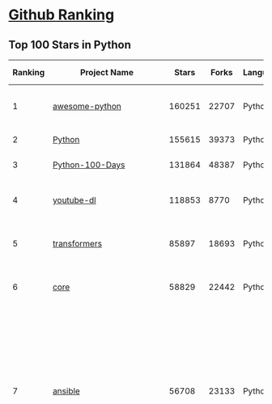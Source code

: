 [Github Ranking](../README.md)
==========

## Top 100 Stars in Python

| Ranking | Project Name | Stars | Forks | Language | Open Issues | Description | Last Commit |
| ------- | ------------ | ----- | ----- | -------- | ----------- | ----------- | ----------- |
| 1 | [awesome-python](https://github.com/vinta/awesome-python) | 160251 | 22707 | Python | 13 | A curated list of awesome Python frameworks, libraries, software and resources | 2023-03-07T06:14:12Z |
| 2 | [Python](https://github.com/TheAlgorithms/Python) | 155615 | 39373 | Python | 17 | All Algorithms implemented in Python | 2023-03-18T11:36:53Z |
| 3 | [Python-100-Days](https://github.com/jackfrued/Python-100-Days) | 131864 | 48387 | Python | 494 | Python - 100天从新手到大师 | 2023-03-13T06:33:25Z |
| 4 | [youtube-dl](https://github.com/ytdl-org/youtube-dl) | 118853 | 8770 | Python | 3830 | Command-line program to download videos from YouTube.com and other video sites | 2023-03-19T02:47:41Z |
| 5 | [transformers](https://github.com/huggingface/transformers) | 85897 | 18693 | Python | 460 | 🤗 Transformers: State-of-the-art Machine Learning for Pytorch, TensorFlow, and JAX. | 2023-03-19T10:02:11Z |
| 6 | [core](https://github.com/home-assistant/core) | 58829 | 22442 | Python | 2227 | :house_with_garden: Open source home automation that puts local control and privacy first. | 2023-03-19T09:56:39Z |
| 7 | [ansible](https://github.com/ansible/ansible) | 56708 | 23133 | Python | 654 | Ansible is a radically simple IT automation platform that makes your applications and systems easier to deploy and maintain. Automate everything from code deployment to network configuration to cloud management, in a language that approaches plain English, using SSH, with no agents to install on remote systems. https://docs.ansible.com. | 2023-03-18T14:34:05Z |
| 8 | [funNLP](https://github.com/fighting41love/funNLP) | 47773 | 12245 | Python | 11 | 中英文敏感词、语言检测、中外手机/电话归属地/运营商查询、名字推断性别、手机号抽取、身份证抽取、邮箱抽取、中日文人名库、中文缩写库、拆字词典、词汇情感值、停用词、反动词表、暴恐词表、繁简体转换、英文模拟中文发音、汪峰歌词生成器、职业名称词库、同义词库、反义词库、否定词库、汽车品牌词库、汽车零件词库、连续英文切割、各种中文词向量、公司名字大全、古诗词库、IT词库、财经词库、成语词库、地名词库、历史名人词库、诗词词库、医学词库、饮食词库、法律词库、汽车词库、动物词库、中文聊天语料、中文谣言数据、百度中文问答数据集、句子相似度匹配算法集合、bert资源、文本生成&摘要相关工具、cocoNLP信息抽取工具、国内电话号码正则匹配、清华大学XLORE:中英文跨语言百科知识图谱、清华大学人工智能技术系列报告、自然语言生成、NLU太难了系列、自动对联数据及机器人、用户名黑名单列表、罪名法务名词及分类模型、微信公众号语料、cs224n深度学习自然语言处理课程、中文手写汉字识别、中文自然语言处理 语料/数据集、变量命名神器、分词语料库+代码、任务型对话英文数据集、ASR 语音数据集 + 基于深度学习的中文语音识别系统、笑声检测器、Microsoft多语言数字/单位/如日期时间识别包、中华新华字典数据库及api(包括常用歇后语、成语、词语和汉字)、文档图谱自动生成、SpaCy 中文模型、Common Voice语音识别数据集新版、神经网络关系抽取、基于bert的命名实体识别、关键词(Keyphrase)抽取包pke、基于医疗领域知识图谱的问答系统、基于依存句法与语义角色标注的事件三元组抽取、依存句法分析4万句高质量标注数据、cnocr：用来做中文OCR的Python3包、中文人物关系知识图谱项目、中文nlp竞赛项目及代码汇总、中文字符数据、speech-aligner: 从“人声语音”及其“语言文本”产生音素级别时间对齐标注的工具、AmpliGraph: 知识图谱表示学习(Python)库：知识图谱概念链接预测、Scattertext 文本可视化(python)、语言/知识表示工具：BERT & ERNIE、中文对比英文自然语言处理NLP的区别综述、Synonyms中文近义词工具包、HarvestText领域自适应文本挖掘工具（新词发现-情感分析-实体链接等）、word2word：(Python)方便易用的多语言词-词对集：62种语言/3,564个多语言对、语音识别语料生成工具：从具有音频/字幕的在线视频创建自动语音识别(ASR)语料库、构建医疗实体识别的模型（包含词典和语料标注）、单文档非监督的关键词抽取、Kashgari中使用gpt-2语言模型、开源的金融投资数据提取工具、文本自动摘要库TextTeaser: 仅支持英文、人民日报语料处理工具集、一些关于自然语言的基本模型、基于14W歌曲知识库的问答尝试--功能包括歌词接龙and已知歌词找歌曲以及歌曲歌手歌词三角关系的问答、基于Siamese bilstm模型的相似句子判定模型并提供训练数据集和测试数据集、用Transformer编解码模型实现的根据Hacker News文章标题自动生成评论、用BERT进行序列标记和文本分类的模板代码、LitBank：NLP数据集——支持自然语言处理和计算人文学科任务的100部带标记英文小说语料、百度开源的基准信息抽取系统、虚假新闻数据集、Facebook: LAMA语言模型分析，提供Transformer-XL/BERT/ELMo/GPT预训练语言模型的统一访问接口、CommonsenseQA：面向常识的英文QA挑战、中文知识图谱资料、数据及工具、各大公司内部里大牛分享的技术文档 PDF 或者 PPT、自然语言生成SQL语句（英文）、中文NLP数据增强（EDA）工具、英文NLP数据增强工具 、基于医药知识图谱的智能问答系统、京东商品知识图谱、基于mongodb存储的军事领域知识图谱问答项目、基于远监督的中文关系抽取、语音情感分析、中文ULMFiT-情感分析-文本分类-语料及模型、一个拍照做题程序、世界各国大规模人名库、一个利用有趣中文语料库 qingyun 训练出来的中文聊天机器人、中文聊天机器人seqGAN、省市区镇行政区划数据带拼音标注、教育行业新闻语料库包含自动文摘功能、开放了对话机器人-知识图谱-语义理解-自然语言处理工具及数据、中文知识图谱：基于百度百科中文页面-抽取三元组信息-构建中文知识图谱、masr: 中文语音识别-提供预训练模型-高识别率、Python音频数据增广库、中文全词覆盖BERT及两份阅读理解数据、ConvLab：开源多域端到端对话系统平台、中文自然语言处理数据集、基于最新版本rasa搭建的对话系统、基于TensorFlow和BERT的管道式实体及关系抽取、一个小型的证券知识图谱/知识库、复盘所有NLP比赛的TOP方案、OpenCLaP：多领域开源中文预训练语言模型仓库、UER：基于不同语料+编码器+目标任务的中文预训练模型仓库、中文自然语言处理向量合集、基于金融-司法领域(兼有闲聊性质)的聊天机器人、g2pC：基于上下文的汉语读音自动标记模块、Zincbase 知识图谱构建工具包、诗歌质量评价/细粒度情感诗歌语料库、快速转化「中文数字」和「阿拉伯数字」、百度知道问答语料库、基于知识图谱的问答系统、jieba_fast 加速版的jieba、正则表达式教程、中文阅读理解数据集、基于BERT等最新语言模型的抽取式摘要提取、Python利用深度学习进行文本摘要的综合指南、知识图谱深度学习相关资料整理、维基大规模平行文本语料、StanfordNLP 0.2.0：纯Python版自然语言处理包、NeuralNLP-NeuralClassifier：腾讯开源深度学习文本分类工具、端到端的封闭域对话系统、中文命名实体识别：NeuroNER vs. BertNER、新闻事件线索抽取、2019年百度的三元组抽取比赛：“科学空间队”源码、基于依存句法的开放域文本知识三元组抽取和知识库构建、中文的GPT2训练代码、ML-NLP - 机器学习(Machine Learning)NLP面试中常考到的知识点和代码实现、nlp4han:中文自然语言处理工具集(断句/分词/词性标注/组块/句法分析/语义分析/NER/N元语法/HMM/代词消解/情感分析/拼写检查、XLM：Facebook的跨语言预训练语言模型、用基于BERT的微调和特征提取方法来进行知识图谱百度百科人物词条属性抽取、中文自然语言处理相关的开放任务-数据集-当前最佳结果、CoupletAI - 基于CNN+Bi-LSTM+Attention 的自动对对联系统、抽象知识图谱、MiningZhiDaoQACorpus - 580万百度知道问答数据挖掘项目、brat rapid annotation tool: 序列标注工具、大规模中文知识图谱数据：1.4亿实体、数据增强在机器翻译及其他nlp任务中的应用及效果、allennlp阅读理解:支持多种数据和模型、PDF表格数据提取工具 、 Graphbrain：AI开源软件库和科研工具，目的是促进自动意义提取和文本理解以及知识的探索和推断、简历自动筛选系统、基于命名实体识别的简历自动摘要、中文语言理解测评基准，包括代表性的数据集&基准模型&语料库&排行榜、树洞 OCR 文字识别 、从包含表格的扫描图片中识别表格和文字、语声迁移、Python口语自然语言处理工具集(英文)、 similarity：相似度计算工具包，java编写、海量中文预训练ALBERT模型 、Transformers 2.0 、基于大规模音频数据集Audioset的音频增强 、Poplar：网页版自然语言标注工具、图片文字去除，可用于漫画翻译 、186种语言的数字叫法库、Amazon发布基于知识的人-人开放领域对话数据集 、中文文本纠错模块代码、繁简体转换 、 Python实现的多种文本可读性评价指标、类似于人名/地名/组织机构名的命名体识别数据集 、东南大学《知识图谱》研究生课程(资料)、. 英文拼写检查库 、 wwsearch是企业微信后台自研的全文检索引擎、CHAMELEON：深度学习新闻推荐系统元架构 、 8篇论文梳理BERT相关模型进展与反思、DocSearch：免费文档搜索引擎、 LIDA：轻量交互式对话标注工具 、aili - the fastest in-memory index in the East 东半球最快并发索引 、知识图谱车音工作项目、自然语言生成资源大全 、中日韩分词库mecab的Python接口库、中文文本摘要/关键词提取、汉字字符特征提取器 (featurizer)，提取汉字的特征（发音特征、字形特征）用做深度学习的特征、中文生成任务基准测评 、中文缩写数据集、中文任务基准测评 - 代表性的数据集-基准(预训练)模型-语料库-baseline-工具包-排行榜、PySS3：面向可解释AI的SS3文本分类器机器可视化工具 、中文NLP数据集列表、COPE - 格律诗编辑程序、doccano：基于网页的开源协同多语言文本标注工具 、PreNLP：自然语言预处理库、简单的简历解析器，用来从简历中提取关键信息、用于中文闲聊的GPT2模型：GPT2-chitchat、基于检索聊天机器人多轮响应选择相关资源列表(Leaderboards、Datasets、Papers)、(Colab)抽象文本摘要实现集锦(教程 、词语拼音数据、高效模糊搜索工具、NLP数据增广资源集、微软对话机器人框架 、 GitHub Typo Corpus：大规模GitHub多语言拼写错误/语法错误数据集、TextCluster：短文本聚类预处理模块 Short text cluster、面向语音识别的中文文本规范化、BLINK：最先进的实体链接库、BertPunc：基于BERT的最先进标点修复模型、Tokenizer：快速、可定制的文本词条化库、中文语言理解测评基准，包括代表性的数据集、基准(预训练)模型、语料库、排行榜、spaCy 医学文本挖掘与信息提取 、 NLP任务示例项目代码集、 python拼写检查库、chatbot-list - 行业内关于智能客服、聊天机器人的应用和架构、算法分享和介绍、语音质量评价指标(MOSNet, BSSEval, STOI, PESQ, SRMR)、 用138GB语料训练的法文RoBERTa预训练语言模型 、BERT-NER-Pytorch：三种不同模式的BERT中文NER实验、无道词典 - 有道词典的命令行版本，支持英汉互查和在线查询、2019年NLP亮点回顾、 Chinese medical dialogue data 中文医疗对话数据集 、最好的汉字数字(中文数字)-阿拉伯数字转换工具、 基于百科知识库的中文词语多词义/义项获取与特定句子词语语义消歧、awesome-nlp-sentiment-analysis - 情感分析、情绪原因识别、评价对象和评价词抽取、LineFlow：面向所有深度学习框架的NLP数据高效加载器、中文医学NLP公开资源整理 、MedQuAD：(英文)医学问答数据集、将自然语言数字串解析转换为整数和浮点数、Transfer Learning in Natural Language Processing (NLP) 、面向语音识别的中文/英文发音辞典、Tokenizers：注重性能与多功能性的最先进分词器、CLUENER 细粒度命名实体识别 Fine Grained Named Entity Recognition、 基于BERT的中文命名实体识别、中文谣言数据库、NLP数据集/基准任务大列表、nlp相关的一些论文及代码, 包括主题模型、词向量(Word Embedding)、命名实体识别(NER)、文本分类(Text Classificatin)、文本生成(Text Generation)、文本相似性(Text Similarity)计算等，涉及到各种与nlp相关的算法，基于keras和tensorflow 、Python文本挖掘/NLP实战示例、 Blackstone：面向非结构化法律文本的spaCy pipeline和NLP模型通过同义词替换实现文本“变脸” 、中文 预训练 ELECTREA 模型: 基于对抗学习 pretrain Chinese Model 、albert-chinese-ner - 用预训练语言模型ALBERT做中文NER 、基于GPT2的特定主题文本生成/文本增广、开源预训练语言模型合集、多语言句向量包、编码、标记和实现：一种可控高效的文本生成方法、 英文脏话大列表 、attnvis：GPT2、BERT等transformer语言模型注意力交互可视化、CoVoST：Facebook发布的多语种语音-文本翻译语料库，包括11种语言(法语、德语、荷兰语、俄语、西班牙语、意大利语、土耳其语、波斯语、瑞典语、蒙古语和中文)的语音、文字转录及英文译文、Jiagu自然语言处理工具 - 以BiLSTM等模型为基础，提供知识图谱关系抽取 中文分词 词性标注 命名实体识别 情感分析 新词发现 关键词 文本摘要 文本聚类等功能、用unet实现对文档表格的自动检测，表格重建、NLP事件提取文献资源列表 、 金融领域自然语言处理研究资源大列表、CLUEDatasetSearch - 中英文NLP数据集：搜索所有中文NLP数据集，附常用英文NLP数据集 、medical_NER - 中文医学知识图谱命名实体识别 、(哈佛)讲因果推理的免费书、知识图谱相关学习资料/数据集/工具资源大列表、Forte：灵活强大的自然语言处理pipeline工具集 、Python字符串相似性算法库、PyLaia：面向手写文档分析的深度学习工具包、TextFooler：针对文本分类/推理的对抗文本生成模块、Haystack：灵活、强大的可扩展问答(QA)框架、中文关键短语抽取工具 | 2023-02-13T06:24:55Z |
| 9 | [you-get](https://github.com/soimort/you-get) | 46917 | 9184 | Python | 0 | :arrow_double_down: Dumb downloader that scrapes the web | 2023-03-17T16:25:21Z |
| 10 | [big-list-of-naughty-strings](https://github.com/minimaxir/big-list-of-naughty-strings) | 44660 | 2124 | Python | 61 | The Big List of Naughty Strings is a list of strings which have a high probability of causing issues when used as user-input data. | 2023-03-07T19:24:44Z |
| 11 | [openpilot](https://github.com/commaai/openpilot) | 38954 | 7104 | Python | 224 | openpilot is an open source driver assistance system. openpilot performs the functions of Automated Lane Centering and Adaptive Cruise Control for over 200 supported car makes and models. | 2023-03-19T09:11:16Z |
| 12 | [pandas](https://github.com/pandas-dev/pandas) | 37280 | 15931 | Python | 3562 | Flexible and powerful data analysis / manipulation library for Python, providing labeled data structures similar to R data.frame objects, statistical functions, and much more | 2023-03-19T09:47:18Z |
| 13 | [interview_internal_reference](https://github.com/0voice/interview_internal_reference) | 34635 | 9266 | Python | 27 | 2021年最新总结，阿里，腾讯，百度，美团，头条等技术面试题目，以及答案，专家出题人分析汇总。 | 2023-03-17T13:20:59Z |
| 14 | [XX-Net](https://github.com/XX-net/XX-Net) | 31806 | 7775 | Python | 7848 | A proxy tool to bypass GFW. | 2023-03-12T20:36:54Z |
| 15 | [12306](https://github.com/testerSunshine/12306) | 30925 | 9414 | Python | 216 | 12306智能刷票，订票 | 2022-11-21T21:36:52Z |
| 16 | [certbot](https://github.com/certbot/certbot) | 29748 | 3338 | Python | 483 | Certbot is EFF's tool to obtain certs from Let's Encrypt and (optionally) auto-enable HTTPS on your server.  It can also act as a client for any other CA that uses the ACME protocol. | 2023-03-15T20:01:15Z |
| 17 | [HanLP](https://github.com/hankcs/HanLP) | 28404 | 7990 | Python | 7 | 中文分词 词性标注 命名实体识别 依存句法分析 成分句法分析 语义依存分析 语义角色标注 指代消解 风格转换 语义相似度 新词发现 关键词短语提取 自动摘要 文本分类聚类 拼音简繁转换 自然语言处理 | 2023-03-10T17:50:45Z |
| 18 | [diagrams](https://github.com/mingrammer/diagrams) | 28372 | 1732 | Python | 242 | :art: Diagram as Code for prototyping cloud system architectures | 2023-03-10T09:40:07Z |
| 19 | [MockingBird](https://github.com/babysor/MockingBird) | 27350 | 4031 | Python | 380 | 🚀AI拟声: 5秒内克隆您的声音并生成任意语音内容 Clone a voice in 5 seconds to generate arbitrary speech in real-time | 2023-03-07T08:41:49Z |
| 20 | [GFPGAN](https://github.com/TencentARC/GFPGAN) | 27332 | 4249 | Python | 191 | GFPGAN aims at developing Practical Algorithms for Real-world Face Restoration. | 2023-03-04T14:14:33Z |
| 21 | [detectron2](https://github.com/facebookresearch/detectron2) | 23903 | 6545 | Python | 277 | Detectron2 is a platform for object detection, segmentation and other visual recognition tasks. | 2023-03-19T01:09:47Z |
| 22 | [linkedin-skill-assessments-quizzes](https://github.com/Ebazhanov/linkedin-skill-assessments-quizzes) | 23441 | 12682 | Python | 60 | Full reference of LinkedIn answers 2023 for skill assessments (aws-lambda, rest-api, javascript, react, git, html, jquery, mongodb, java, Go, python, machine-learning, power-point) linkedin excel test lösungen, linkedin machine learning test LinkedIn test questions and answers  | 2023-03-19T05:11:01Z |
| 23 | [streamlit](https://github.com/streamlit/streamlit) | 23312 | 2063 | Python | 603 | Streamlit — The fastest way to build data apps in Python | 2023-03-19T06:39:12Z |
| 24 | [visual-chatgpt](https://github.com/microsoft/visual-chatgpt) | 22735 | 1891 | Python | 104 | Official repo for the paper: Visual ChatGPT: Talking, Drawing and Editing with Visual Foundation Models | 2023-03-17T17:55:03Z |
| 25 | [algo](https://github.com/wangzheng0822/algo) | 21776 | 6941 | Python | 102 | 数据结构和算法必知必会的50个代码实现 | 2022-11-04T12:46:41Z |
| 26 | [celery](https://github.com/celery/celery) | 21126 | 4455 | Python | 541 | Distributed Task Queue (development branch) | 2023-03-19T09:10:14Z |
| 27 | [wttr.in](https://github.com/chubin/wttr.in) | 21061 | 979 | Python | 233 | :partly_sunny: The right way to check the weather | 2023-02-25T13:17:28Z |
| 28 | [freqtrade](https://github.com/freqtrade/freqtrade) | 21029 | 4536 | Python | 43 | Free, open source crypto trading bot | 2023-03-18T19:15:24Z |
| 29 | [OpenBBTerminal](https://github.com/OpenBB-finance/OpenBBTerminal) | 20187 | 2050 | Python | 204 | Investment Research for Everyone, Anywhere. | 2023-03-19T02:41:42Z |
| 30 | [jumpserver](https://github.com/jumpserver/jumpserver) | 20089 | 4814 | Python | 150 | JumpServer 是广受欢迎的开源堡垒机，是符合 4A 规范的专业运维安全审计系统。 | 2023-03-18T15:33:54Z |
| 31 | [cookiecutter](https://github.com/cookiecutter/cookiecutter) | 19167 | 1803 | Python | 195 | A cross-platform command-line utility that creates projects from cookiecutters (project templates), e.g. Python package projects, C projects. | 2023-02-16T12:33:05Z |
| 32 | [Open-Assistant](https://github.com/LAION-AI/Open-Assistant) | 19011 | 1424 | Python | 313 | OpenAssistant is a chat-based assistant that understands tasks, can interact with third-party systems, and retrieve information dynamically to do so. | 2023-03-19T08:24:59Z |
| 33 | [Awesome-Linux-Software](https://github.com/luong-komorebi/Awesome-Linux-Software) | 18969 | 1898 | Python | 7 | 🐧 A list of awesome Linux softwares  | 2023-03-19T02:45:24Z |
| 34 | [Real-ESRGAN](https://github.com/xinntao/Real-ESRGAN) | 18808 | 2039 | Python | 332 | Real-ESRGAN aims at developing Practical Algorithms for General Image/Video Restoration. | 2023-03-17T14:03:24Z |
| 35 | [gpt-2](https://github.com/openai/gpt-2) | 17865 | 4478 | Python | 115 | Code for the paper "Language Models are Unsupervised Multitask Learners" | 2023-02-02T16:27:01Z |
| 36 | [PythonRobotics](https://github.com/AtsushiSakai/PythonRobotics) | 17809 | 5578 | Python | 12 | Python sample codes for robotics algorithms. | 2023-03-15T01:37:58Z |
| 37 | [Summer2023-Internships](https://github.com/pittcsc/Summer2023-Internships) | 16455 | 1745 | Python | 0 | Collection of Summer 2023 tech internships! | 2023-03-18T17:54:20Z |
| 38 | [luigi](https://github.com/spotify/luigi) | 16399 | 2355 | Python | 84 | Luigi is a Python module that helps you build complex pipelines of batch jobs. It handles dependency resolution, workflow management, visualization etc. It also comes with Hadoop support built in.  | 2023-03-18T19:37:20Z |
| 39 | [mkdocs](https://github.com/mkdocs/mkdocs) | 16074 | 2211 | Python | 121 | Project documentation with Markdown. | 2023-03-15T22:19:54Z |
| 40 | [game-programmer](https://github.com/miloyip/game-programmer) | 15824 | 1930 | Python | 23 | A Study Path for Game Programmer | 2022-01-08T07:13:20Z |
| 41 | [GFPGAN](https://github.com/TencentARC/GFPGAN) | 27332 | 4249 | Python | 191 | GFPGAN aims at developing Practical Algorithms for Real-world Face Restoration. | 2023-03-04T14:14:33Z |
| 42 | [Python](https://github.com/geekcomputers/Python) | 27288 | 11463 | Python | 203 | My Python Examples | 2023-03-18T10:40:38Z |
| 43 | [interactive-coding-challenges](https://github.com/donnemartin/interactive-coding-challenges) | 27051 | 4330 | Python | 33 | 120+ interactive Python coding interview challenges (algorithms and data structures).  Includes Anki flashcards. | 2022-10-02T09:13:36Z |
| 44 | [httpie](https://github.com/httpie/httpie) | 26845 | 3750 | Python | 132 | 🥧 HTTPie for Terminal — modern, user-friendly command-line HTTP client for the API era. JSON support, colors, sessions, downloads, plugins & more. | 2023-03-08T14:06:08Z |
| 45 | [sqlmap](https://github.com/sqlmapproject/sqlmap) | 26438 | 5195 | Python | 54 | Automatic SQL injection and database takeover tool | 2023-03-18T13:23:23Z |
| 46 | [pytorch-tutorial](https://github.com/yunjey/pytorch-tutorial) | 25944 | 7622 | Python | 64 | PyTorch Tutorial for Deep Learning Researchers | 2023-03-11T06:58:23Z |
| 47 | [Detectron](https://github.com/facebookresearch/Detectron) | 25582 | 5493 | Python | 305 | FAIR's research platform for object detection research, implementing popular algorithms like Mask R-CNN and RetinaNet. | 2023-02-21T13:27:43Z |
| 48 | [data-science-ipython-notebooks](https://github.com/donnemartin/data-science-ipython-notebooks) | 24781 | 7514 | Python | 13 | Data science Python notebooks: Deep learning (TensorFlow, Theano, Caffe, Keras), scikit-learn, Kaggle, big data (Spark, Hadoop MapReduce, HDFS), matplotlib, pandas, NumPy, SciPy, Python essentials, AWS, and various command lines. | 2023-02-11T17:30:14Z |
| 49 | [YouCompleteMe](https://github.com/ycm-core/YouCompleteMe) | 24662 | 2799 | Python | 13 | A code-completion engine for Vim | 2023-03-18T00:56:16Z |
| 50 | [tqdm](https://github.com/tqdm/tqdm) | 24263 | 1228 | Python | 332 | A Fast, Extensible Progress Bar for Python and CLI | 2023-03-19T02:33:10Z |
| 51 | [poetry](https://github.com/python-poetry/poetry) | 24224 | 1932 | Python | 584 | Python packaging and dependency management made easy | 2023-03-19T05:33:38Z |
| 52 | [pytorch-image-models](https://github.com/huggingface/pytorch-image-models) | 24165 | 3980 | Python | 70 | PyTorch image models, scripts, pretrained weights -- ResNet, ResNeXT, EfficientNet, EfficientNetV2, NFNet, Vision Transformer, MixNet, MobileNet-V3/V2, RegNet, DPN, CSPNet, and more | 2023-03-19T03:09:36Z |
| 53 | [detectron2](https://github.com/facebookresearch/detectron2) | 23903 | 6545 | Python | 277 | Detectron2 is a platform for object detection, segmentation and other visual recognition tasks. | 2023-03-19T01:09:47Z |
| 54 | [pipenv](https://github.com/pypa/pipenv) | 23686 | 1825 | Python | 182 |  Python Development Workflow for Humans. | 2023-03-18T13:16:46Z |
| 55 | [mmdetection](https://github.com/open-mmlab/mmdetection) | 23359 | 8458 | Python | 551 | OpenMMLab Detection Toolbox and Benchmark | 2023-03-18T15:29:38Z |
| 56 | [Depix](https://github.com/beurtschipper/Depix) | 23316 | 2870 | Python | 0 | Recovers passwords from pixelized screenshots | 2022-09-07T17:09:00Z |
| 57 | [professional-programming](https://github.com/charlax/professional-programming) | 23055 | 1995 | Python | 0 | A collection of learning resources for curious software engineers | 2023-03-12T19:28:23Z |
| 58 | [Mask_RCNN](https://github.com/matterport/Mask_RCNN) | 22818 | 11311 | Python | 1820 | Mask R-CNN for object detection and instance segmentation on Keras and TensorFlow | 2023-03-11T12:16:51Z |
| 59 | [redash](https://github.com/getredash/redash) | 22806 | 3950 | Python | 514 | Make Your Company Data Driven. Connect to any data source, easily visualize, dashboard and share your data. | 2023-03-18T15:03:24Z |
| 60 | [30-Days-Of-Python](https://github.com/Asabeneh/30-Days-Of-Python) | 22502 | 4764 | Python | 67 | 30 days of Python programming challenge is a step-by-step guide to learn the Python programming language in 30 days. This challenge may take more than100 days, follow your own pace.  | 2023-03-13T10:47:50Z |
| 61 | [spleeter](https://github.com/deezer/spleeter) | 21927 | 2399 | Python | 168 | Deezer source separation library including pretrained models. | 2023-02-20T00:23:32Z |
| 62 | [NLP-progress](https://github.com/sebastianruder/NLP-progress) | 21448 | 3558 | Python | 34 | Repository to track the progress in Natural Language Processing (NLP), including the datasets and the current state-of-the-art for the most common NLP tasks. | 2023-03-09T10:36:42Z |
| 63 | [python-telegram-bot](https://github.com/python-telegram-bot/python-telegram-bot) | 21365 | 4655 | Python | 15 | We have made you a wrapper you can't refuse | 2023-03-19T10:02:54Z |
| 64 | [ChatGPT](https://github.com/acheong08/ChatGPT) | 21349 | 3346 | Python | 4 | Reverse engineered ChatGPT API | 2023-03-19T07:38:33Z |
| 65 | [fairseq](https://github.com/facebookresearch/fairseq) | 21281 | 5303 | Python | 828 | Facebook AI Research Sequence-to-Sequence Toolkit written in Python. | 2023-03-18T11:00:35Z |
| 66 | [macOS-Security-and-Privacy-Guide](https://github.com/drduh/macOS-Security-and-Privacy-Guide) | 20021 | 1419 | Python | 13 | Guide to securing and improving privacy on macOS | 2022-12-26T19:09:54Z |
| 67 | [examples](https://github.com/pytorch/examples) | 19894 | 9155 | Python | 142 | A set of examples around pytorch in Vision, Text, Reinforcement Learning, etc. | 2023-03-09T21:38:10Z |
| 68 | [labelImg](https://github.com/heartexlabs/labelImg) | 19384 | 5794 | Python | 370 | LabelImg is now part of the Label Studio community. The popular image annotation tool created by Tzutalin is no longer actively being developed, but you can check out Label Studio, the open source data labeling tool for images, text, hypertext, audio, video and time-series data. | 2023-02-27T08:16:36Z |
| 69 | [cookiecutter](https://github.com/cookiecutter/cookiecutter) | 19167 | 1803 | Python | 195 | A cross-platform command-line utility that creates projects from cookiecutters (project templates), e.g. Python package projects, C projects. | 2023-02-16T12:33:05Z |
| 70 | [Real-ESRGAN](https://github.com/xinntao/Real-ESRGAN) | 18808 | 2039 | Python | 332 | Real-ESRGAN aims at developing Practical Algorithms for General Image/Video Restoration. | 2023-03-17T14:03:24Z |
| 71 | [textual](https://github.com/Textualize/textual) | 18354 | 532 | Python | 119 | Textual is a TUI (Text User Interface) framework for Python inspired by modern web development. | 2023-03-18T17:02:49Z |
| 72 | [saleor](https://github.com/saleor/saleor) | 18183 | 4923 | Python | 380 | Saleor Core: the high performance, composable, headless commerce API. | 2023-03-17T22:25:00Z |
| 73 | [kitty](https://github.com/kovidgoyal/kitty) | 18077 | 808 | Python | 14 | Cross-platform, fast, feature-rich, GPU based terminal | 2023-03-19T05:08:40Z |
| 74 | [jina](https://github.com/jina-ai/jina) | 17786 | 2061 | Python | 27 | 🔮 Build multimodal AI services via cloud native technologies · Neural Search · Generative AI · Cloud Native | 2023-03-17T16:56:38Z |
| 75 | [zulip](https://github.com/zulip/zulip) | 17466 | 6106 | Python | 1780 | Zulip server and web application. Open-source team chat that helps teams stay productive and focused. | 2023-03-19T08:07:20Z |
| 76 | [bokeh](https://github.com/bokeh/bokeh) | 17377 | 4078 | Python | 662 | Interactive Data Visualization in the browser, from  Python | 2023-03-19T09:31:07Z |
| 77 | [EasyOCR](https://github.com/JaidedAI/EasyOCR) | 17313 | 2503 | Python | 178 | Ready-to-use OCR with 80+ supported languages and all popular writing scripts including Latin, Chinese, Arabic, Devanagari, Cyrillic and etc. | 2023-03-13T08:07:40Z |
| 78 | [ddia](https://github.com/Vonng/ddia) | 17097 | 3718 | Python | 0 | 《Designing Data-Intensive Application》DDIA中文翻译 | 2023-03-18T14:00:58Z |
| 79 | [pytorch_geometric](https://github.com/pyg-team/pytorch_geometric) | 17079 | 3142 | Python | 661 | Graph Neural Network Library for PyTorch | 2023-03-19T08:07:35Z |
| 80 | [d2l-en](https://github.com/d2l-ai/d2l-en) | 16954 | 3588 | Python | 63 | Interactive deep learning book with multi-framework code, math, and discussions. Adopted at 400 universities from 60 countries including Stanford, MIT, Harvard, and Cambridge. | 2023-03-18T17:09:17Z |
| 81 | [inter](https://github.com/rsms/inter) | 15133 | 364 | Python | 87 | The Inter font family | 2023-03-15T21:02:32Z |
| 82 | [mypy](https://github.com/python/mypy) | 15025 | 2477 | Python | 2342 | Optional static typing for Python | 2023-03-18T23:39:00Z |
| 83 | [GitHub520](https://github.com/521xueweihan/GitHub520) | 14875 | 1677 | Python | 4 | :kissing_heart: 让你“爱”上 GitHub，解决访问时图裂、加载慢的问题。（无需安装） | 2023-03-19T08:05:27Z |
| 84 | [autojump](https://github.com/wting/autojump) | 14862 | 695 | Python | 158 | A cd command that learns - easily navigate directories from the command line | 2023-02-02T18:09:55Z |
| 85 | [deep-learning-for-image-processing](https://github.com/WZMIAOMIAO/deep-learning-for-image-processing) | 14774 | 6562 | Python | 28 | deep learning for image processing including classification and object-detection etc. | 2023-03-09T07:30:16Z |
| 86 | [calibre](https://github.com/kovidgoyal/calibre) | 14707 | 1889 | Python | 0 | The official source code repository for the calibre ebook manager | 2023-03-18T08:52:15Z |
| 87 | [Shadowrocket-ADBlock-Rules](https://github.com/h2y/Shadowrocket-ADBlock-Rules) | 14560 | 2325 | Python | 69 | 提供多款 Shadowrocket 规则，带广告过滤功能。用于 iOS 未越狱设备选择性地自动翻墙。 | 2021-04-12T16:11:40Z |
| 88 | [loguru](https://github.com/Delgan/loguru) | 14424 | 591 | Python | 83 | Python logging made (stupidly) simple | 2023-03-03T18:02:50Z |
| 89 | [wagtail](https://github.com/wagtail/wagtail) | 14402 | 3114 | Python | 841 | A Django content management system focused on flexibility and user experience | 2023-03-17T21:35:27Z |
| 90 | [mindsdb](https://github.com/mindsdb/mindsdb) | 14381 | 1661 | Python | 380 | A low-code Machine Learning platform to help developers build #AI solutions | 2023-03-19T07:24:11Z |
| 91 | [ControlNet](https://github.com/lllyasviel/ControlNet) | 14180 | 1199 | Python | 151 | Let us control diffusion models! | 2023-03-18T11:19:53Z |
| 92 | [jupyter](https://github.com/jupyter/jupyter) | 14169 | 3647 | Python | 193 | Jupyter metapackage for installation, docs and chat | 2023-01-16T19:08:09Z |
| 93 | [neural-networks-and-deep-learning](https://github.com/mnielsen/neural-networks-and-deep-learning) | 14150 | 6204 | Python | 0 | Code samples for my book "Neural Networks and Deep Learning" | 2023-02-26T04:09:36Z |
| 94 | [gensim](https://github.com/RaRe-Technologies/gensim) | 14077 | 4334 | Python | 365 | Topic Modelling for Humans | 2023-03-19T08:36:54Z |
| 95 | [fabric](https://github.com/fabric/fabric) | 13925 | 1920 | Python | 404 | Simple, Pythonic remote execution and deployment. | 2023-03-17T16:44:32Z |
| 96 | [mlflow](https://github.com/mlflow/mlflow) | 13865 | 3251 | Python | 902 | Open source platform for the machine learning lifecycle | 2023-03-19T09:35:09Z |
| 97 | [wechat_jump_game](https://github.com/wangshub/wechat_jump_game) | 13862 | 4420 | Python | 29 | 微信《跳一跳》Python 辅助 | 2022-11-22T02:04:23Z |
| 98 | [microservices-demo](https://github.com/GoogleCloudPlatform/microservices-demo) | 13858 | 4807 | Python | 31 | Sample cloud-first application with 10 microservices showcasing Kubernetes, Istio, and gRPC. | 2023-03-17T15:10:52Z |
| 99 | [dalle-mini](https://github.com/borisdayma/dalle-mini) | 13802 | 1071 | Python | 83 | DALL·E Mini - Generate images from a text prompt | 2023-03-09T04:04:31Z |
| 100 | [PyTorch-GAN](https://github.com/eriklindernoren/PyTorch-GAN) | 13773 | 3755 | Python | 102 | PyTorch implementations of Generative Adversarial Networks. | 2022-10-24T12:28:43Z |

